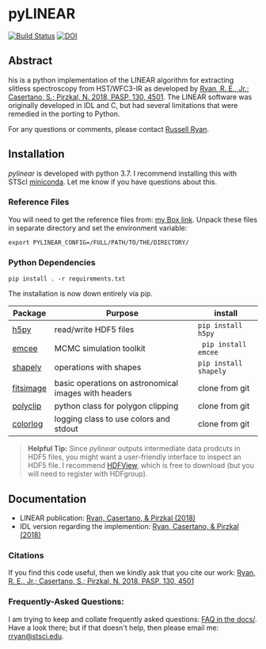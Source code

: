 # pyLINEAR 
[![Build Status](https://travis-ci.org/Russell-Ryan/pyLINEAR.svg?branch=master)](https://travis-ci.org/Russell-Ryan/pyLINEAR) [![DOI](https://zenodo.org/badge/193565310.svg)](https://zenodo.org/badge/latestdoi/193565310)



## Abstract

his is a python implementation of the LINEAR algorithm for extracting slitless spectroscopy from HST/WFC3-IR as developed by [Ryan, R. E., Jr.; Casertano, S.; Pirzkal, N. 2018, PASP, 130, 4501](https://ui.adsabs.harvard.edu/abs/2018PASP..130c4501R/abstract).  The LINEAR software was originally developed in IDL and C, but had several limitations that were remedied in the porting to Python.

For any questions or comments, please contact [Russell Ryan](mailto:rryan@stsci.edu?subject=[GitHub]%20PyLINEAR%20question).



## Installation

*pylinear* is developed with python 3.7.  I recommend installing this with STScI [miniconda](https://astroconda.readthedocs.io/en/latest/).  Let me know if you have questions about this.


### Reference Files
You will need to get the reference files from: [my Box link](https://stsci.app.box.com/folder/119486568677).  Unpack these files in separate directory and set the environment variable:

``` export PYLINEAR_CONFIG=/FULL/PATH/TO/THE/DIRECTORY/ ```





### Python Dependencies



``` pip install . -r requirements.txt ```


The installation is now down entirely via pip.

| Package | Purpose | install |
|---------|---------|---------|
| [h5py](https://pypi.org/project/h5py/) | read/write HDF5 files | ```pip install h5py``` |
| [emcee](https://github.com/dfm/emcee) | MCMC simulation toolkit | ``` pip install emcee``` |
| [shapely](https://pypi.org/project/Shapely/) | operations with shapes | ```pip install shapely``` |
| [fitsimage](https://github.com/Russell-Ryan/fitsimage) | basic operations on astronomical images with headers | clone from git |
| [polyclip](https://github.com/Russell-Ryan/polyclip) | python class for polygon clipping | clone from git |
| [colorlog](https://github.com/Russell-Ryan/colorlog) | logging class to use colors and stdout | clone from git |


> **Helpful Tip:** Since *pylinear* outputs intermediate data prodcuts in HDF5 files, you might want a user-friendly interface to inspect an HDF5 file.  I recommend [HDFView](https://www.hdfgroup.org/downloads/hdfview/), which is free to download (but you will need to register with HDFgroup).




## Documentation



* LINEAR publication: [Ryan, Casertano, & Pirzkal (2018)](https://ui.adsabs.harvard.edu/abs/2018PASP..130c4501R/abstract)
* IDL version regarding the implemention: [Ryan, Casertano, \& Pirzkal (2018)](http://www.stsci.edu/hst/wfc3/documents/ISRs/WFC3-2018-13.pdf)


### Citations

If you find this code useful, then we kindly ask that you cite our work: [Ryan, R. E., Jr.; Casertano, S.; Pirzkal, N. 2018, PASP, 130, 4501](https://ui.adsabs.harvard.edu/abs/2018PASP..130c4501R/abstract)


### Frequently-Asked Questions:

I am trying to keep and collate frequently asked questions: [FAQ in the docs/](https://github.com/Russell-Ryan/pyLINEAR/tree/master/docs).  Have a look there; but if that doesn't help, then please email me: [rryan@stsci.edu](mailto:rryan@stsci.edu?subject=[GitHub]%20PyLINEAR%20question).
